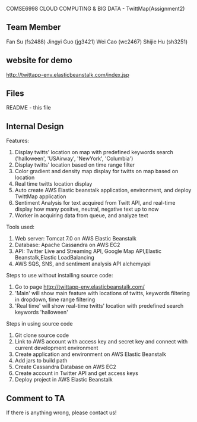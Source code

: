 COMSE6998 CLOUD COMPUTING & BIG DATA - TwittMap(Assignment2)

Team Member
-----------
Fan Su		 	(fs2488)
Jingyi	Guo		(jg3421)
Wei Cao         (wc2467)
Shijie Hu       (sh3251)

website for demo
-----------------
http://twittapp-env.elasticbeanstalk.com/index.jsp

Files
-----
README						- this file

Internal Design
---------------
Features:
1. Display twitts' location on map with predefined keywords search ('halloween', 'USAirway', 'NewYork', 'Columbia')
2. Display twitts' location based on time range filter
3. Color gradient and density map display for twitts on map based on location
4. Real time twitts location display 
5. Auto create AWS Elastic beanstalk application, environment, and deploy TwittMap application 
6. Sentiment Analysis for text acquired from Twitt API, and real-time display how many positve, neutral, negative text up to now
7. Worker in acquiring data from queue, and analyze text

Tools used:
1. Web server: Tomcat 7.0 on AWS Elastic Beanstalk
2. Database: Apache Cassandra on AWS EC2
3. API: Twitter Live and Streaming API, Google Map API,Elastic Beanstalk,Elastic LoadBalancing
4. AWS SQS, SNS, and sentiment analysis API alchemyapi

Steps to use without installing source code:
1. Go to page http://twittapp-env.elasticbeanstalk.com/
2. 'Main' will show main feature with locations of twitts, keywords filtering in dropdown, time range filtering
3. 'Real time' will show real-time twitts' location with predefined search keywords 'halloween'

Steps in using source code
1. Git clone source code
2. Link to AWS account with access key and secret key and connect with current development environment
3. Create application and environment on AWS Elastic Beanstalk 
4. Add jars to build path
5. Create Cassandra Database on AWS EC2
6. Create account in Twitter API and get access keys
7. Deploy project in AWS Elastic Beanstalk

Comment to TA
---------------------------------------------
If there is anything wrong, please contact us!